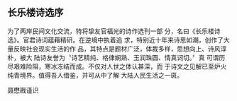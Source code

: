 ## 长乐楼诗选序

为了两岸民间文化交流，特将挚友官福光的诗作选刊一部
分，名曰《长乐楼诗选》。官君诗词蕴藉精研。在逆境中执着追
求，特别近十年来诗思如潮，创作了大量反映社会现实生活的作
品，其特点是题材广泛，体裁多样，思想向上、诗风淳朴，被大
陆诗友誉为〝诗艺精纯、格律娴熟、玉润珠圆、情真词切。〞真
可谓历尽艰难险阻，寒冰冻结而成。不仅对人世之体认甚深，而
于诗文之见解已至炉火纯青境界。值得吾人借鉴，并可从中了解
大陆人民生活之一斑。

<span class="signature">聂懋戡谨识</span>
